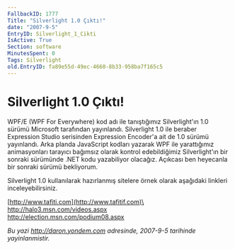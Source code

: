 ```yaml
---
FallbackID: 1777
Title: "Silverlight 1.0 Çıktı!"
date: "2007-9-5"
EntryID: Silverlight_1_Cikti
IsActive: True
Section: software
MinutesSpent: 0
Tags: Silverlight
old.EntryID: fa89e55d-49ec-4660-8b33-958ba7f165c5
---
```

# Silverlight 1.0 Çıktı!
WPF/E (WPF For Everywhere) kod adı ile tanıştığımız Silverlight'ın 1.0
sürümü Microsoft tarafından yayınlandı. Silverlight 1.0 ile beraber
Expression Studio serisinden Expression Encoder'a ait de 1.0 sürümü
yayınlandı. Arka planda JavaScript kodları yazarak WPF ile yarattığımız
animasyonları tarayıcı bağımsız olarak kontrol edebildiğimiz
Silverlight'ın bir sonraki sürümünde .NET kodu yazabiliyor olacağız.
Açıkcası ben heyecanla bir sonraki sürümü bekliyorum.

Silverlight 1.0 kullanılarak hazırlanmış sitelere örnek olarak aşağıdaki
linkleri inceleyebilirsiniz.

[http://www.tafiti.com](http://www.tafitif.com)\
 <http://halo3.msn.com/videos.aspx>\
 <http://election.msn.com/podium08.aspx>



*Bu yazi http://daron.yondem.com adresinde, 2007-9-5 tarihinde yayinlanmistir.*
